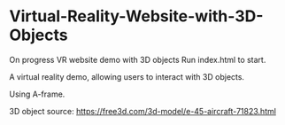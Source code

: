 # Virtual-Reality-Website-with-3D-Objects
On progress VR website demo with 3D objects
Run index.html to start.

A virtual reality demo, allowing users to interact with 3D objects.

Using A-frame. 

3D object source: https://free3d.com/3d-model/e-45-aircraft-71823.html
